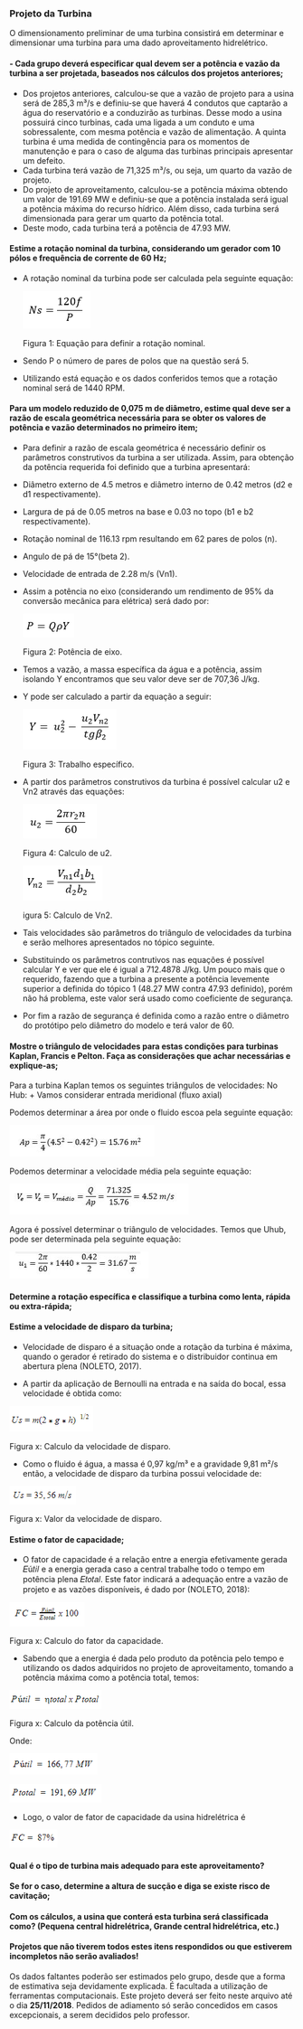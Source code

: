 ### Projeto da Turbina

O dimensionamento preliminar de uma turbina consistirá em determinar e dimensionar uma turbina para uma dado aproveitamento hidrelétrico. 

 #### - Cada grupo deverá especificar qual devem ser a potência e vazão da turbina a ser projetada, baseados nos cálculos dos projetos           anteriores;
  
   + Dos projetos anteriores, calculou-se que a vazão de projeto para a usina será de 285,3 m³/s e definiu-se que haverá 4 condutos que      captarão a água do reservatório e a conduzirão as turbinas. Desse modo a usina possuirá cinco turbinas, cada uma ligada a um            conduto e uma sobressalente, com mesma potência e vazão de alimentação. A quinta turbina é uma medida de contingência para os            momentos de manutenção e para o caso de alguma das turbinas principais apresentar um defeito.
   + Cada turbina terá vazão de 71,325 m³/s, ou seja, um quarto da vazão de projeto.
   + Do projeto de aproveitamento, calculou-se a potência máxima obtendo um valor de 191.69 MW e definiu-se que a potência instalada          será igual a potência máxima do recurso hídrico. Além disso, cada turbina será dimensionada para gerar um quarto da potência total.
   + Deste modo, cada turbina terá a potência de 47.93 MW.
  
 #### Estime a rotação nominal da turbina, considerando um gerador com 10 pólos e frequência de corrente de 60 Hz;
  
   + A rotação nominal da turbina pode ser calculada pela seguinte equação:
    
        ![Teste de legenda de imagem](rpmfreqpolo.png)
         
        Figura 1: Equação para definir a rotação nominal.
         
   + Sendo P o número de pares de polos que na questão será 5.                                      
   + Utilizando está equação e os dados conferidos temos que a rotação nominal será de 1440 RPM.
  
 #### Para um modelo reduzido de 0,075 m de diâmetro, estime qual deve ser a razão de escala geométrica necessária para se obter os valores de potência e vazão determinados no primeiro item;
  
   + Para definir a razão de escala geométrica é necessário definir os parâmetros construtivos da turbina a ser utilizada. Assim, para        obtenção da potência requerida foi definido que a turbina apresentará:
    
   + Diâmetro externo de 4.5 metros e diâmetro interno de 0.42 metros (d2 e d1 respectivamente).
       
   + Largura de pá de 0.05 metros na base e 0.03 no topo (b1 e b2 respectivamente).
       
   + Rotação nominal de 116.13 rpm resultando em 62 pares de polos (n).
       
   + Angulo de pá de 15°(beta 2).
       
   + Velocidade de entrada de 2.28 m/s (Vn1).
       
   + Assim a potência no eixo (considerando um rendimento de 95% da conversão mecânica para elétrica) será dado por:
    
        ![Teste de legenda de imagem](pot.png)
    
        Figura 2: Potência de eixo.
    
   + Temos a vazão, a massa específica da água e a potência, assim isolando Y encontramos que seu valor deve ser de 707,36 J/kg.
   + Y pode ser calculado a partir da equação a seguir:
    
        ![Teste de legenda de imagem](trabalho.png)
    
        Figura 3: Trabalho específico.
    
   + A partir dos parâmetros construtivos da turbina é possível calcular u2 e Vn2 através das equações:
    
        ![Teste de legenda de imagem](u2.png)
                                  
        Figura 4: Calculo de u2.
                                          
        ![Teste de legenda de imagem](vn2.png)
                                          
        igura 5: Calculo de Vn2.
                                          
   + Tais velocidades são parâmetros do triângulo de velocidades da turbina e serão melhores apresentados no tópico seguinte.
    
   + Substituindo os parâmetros contrutivos nas equações é possível calcular Y e ver que ele é igual a 712.4878 J/kg. Um pouco mais que o requerido, fazendo que a turbina a presente a potência levemente superior a definida do tópico 1 (48.27 MW contra 47.93 definido), porém não há problema, este valor será usado como coeficiente de segurança.
    
   + Por fim a razão de segurança é definida como a razão entre o diâmetro do protótipo pelo diâmetro do modelo e terá valor de 60.
   
 #### Mostre o triângulo de velocidades para estas condições para turbinas Kaplan, Francis e Pelton. Faça as considerações que achar      necessárias e explique-as;
  
   Para a turbina Kaplan temos os seguintes triângulos de velocidades:
   No Hub:
     + Vamos considerar entrada meridional (fluxo axial)
    
   Podemos determinar a área por onde o fluido escoa pela seguinte equação:
    
   ![Teste de legenda de imagem](area_kaplan.JPG)
    
   Podemos determinar a velocidade média pela seguinte equação:
   
   ![Teste de legenda de imagem](V_Medio_kaplan.JPG)
    
   Agora é possível determinar o triângulo de velocidades. Temos que Uhub, pode ser determinada pela seguinte equação:
    
   ![Teste de legenda de imagem](u_hub.JPG)
  
 #### Determine a rotação específica e classifique a turbina como lenta, rápida ou extra-rápida;
  
 #### Estime a velocidade de disparo da turbina;
  
   + Velocidade de disparo é a situação onde a rotação da turbina é máxima, quando o gerador é retirado do sistema e o distribuidor          continua em abertura plena (NOLETO, 2017).
     
   + A partir da aplicação de Bernoulli na entrada e na saída do bocal, essa velocidade é obtida como:
    
   ![Teste de legenda de imagem](us.PNG)
        
   Figura x: Calculo da velocidade de disparo.
     
   + Como o fluido é água, a massa é 0,97 kg/m³ e a gravidade 9,81 m²/s então, a velocidade de disparo da turbina possui velocidade          de:
     
   ![Teste de legenda de imagem](us2.PNG)
        
   Figura x: Valor da velocidade de disparo.
  
 #### Estime o fator de capacidade;
  
   + O fator de capacidade é a relação entre a energia efetivamente gerada 𝐸ú𝑡𝑖𝑙 e a energia gerada caso a central trabalhe todo o             tempo em potência plena 𝐸𝑡𝑜𝑡𝑎𝑙. Este fator indicará a adequação entre a vazão de projeto e as vazões disponíveis, é dado por             (NOLETO, 2018):
     
   ![Teste de legenda de imagem](fc1.PNG)
        
   Figura x: Calculo do fator da capacidade.
    
   + Sabendo que a energia é dada pelo produto da potência pelo tempo e utilizando os dados adquiridos no projeto de aproveitamento,          tomando a potência máxima como a potência total, temos:

   ![Teste de legenda de imagem](pu.PNG)
        
   Figura x: Calculo da potência útil.
    
   Onde:
    
   ![Teste de legenda de imagem](pu2.PNG)
    
   ![Teste de legenda de imagem](pt.PNG)
    
   + Logo, o valor de fator de capacidade da usina hidrelétrica é 

   ![Teste de legenda de imagem](fc2.PNG)
        
 #### Qual é o tipo de turbina mais adequado para este aproveitamento?
  
 #### Se for o caso, determine a altura de sucção e diga se existe risco de cavitação;
  
 #### Com os cálculos, a usina que conterá esta turbina será classificada como? (Pequena central hidrelétrica, Grande central hidrelétrica,  etc.)
  
 #### Projetos que não tiverem todos estes itens respondidos ou que estiverem incompletos **não serão avaliados!**


Os dados faltantes poderão ser estimados pelo grupo, desde que a forma de estimativa seja devidamente explicada. É facultada a utilização de ferramentas computacionais. Este projeto deverá ser feito neste arquivo até o dia **25/11/2018**. Pedidos de adiamento só serão concedidos em casos excepcionais, a serem decididos pelo professor.

